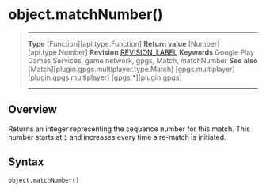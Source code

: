 # object.matchNumber()

> --------------------- ------------------------------------------------------------------------------------------
> __Type__              [Function][api.type.Function]
> __Return value__      [Number][api.type.Number]
> __Revision__          [REVISION_LABEL](REVISION_URL)
> __Keywords__          Google Play Games Services, game network, gpgs, Match, matchNumber
> __See also__          [Match][plugin.gpgs.multiplayer.type.Match]
>						[gpgs.multiplayer][plugin.gpgs.multiplayer]
>                       [gpgs.*][plugin.gpgs]
> --------------------- ------------------------------------------------------------------------------------------

## Overview

Returns an integer representing the sequence number for this match. This number starts at `1` and increases every time a <nobr>re-match</nobr> is initiated.

## Syntax

	object.matchNumber()